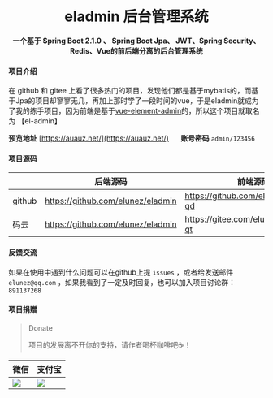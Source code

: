 <h1 style="text-align: center">eladmin 后台管理系统</h1>
<p align="center"><b>一个基于 Spring Boot 2.1.0 、 Spring Boot Jpa、 JWT、Spring Security、Redis、Vue的前后端分离的后台管理系统</b></p>

#### 项目介绍

在 github 和 gitee 上看了很多热门的项目，发现他们都是基于mybatis的，而基于Jpa的项目却寥寥无几，再加上那时学了一段时间的vue，于是eladmin就成为了我的练手项目，因为前端是基于[vue-element-admin](https://github.com/PanJiaChen/vue-element-admin)的，所以这个项目就取名为 【el-admin】

**预览地址** [https://auauz.net/](https://auauz.net/)
&nbsp;&nbsp;&nbsp;&nbsp;
 **账号密码**  ````admin/123456````

#### 项目源码
|     |   后端源码  |   前端源码  |
|---  |--- | --- |
|  github   |  https://github.com/elunez/eladmin   |  https://github.com/elunez/eladmin-qd   |
|  码云   |  https://github.com/elunez/eladmin   |  https://gitee.com/elunez/eladmin-qt   |

#### 反馈交流
如果在使用中遇到什么问题可以在github上提 ````issues```` ，或者给发送邮件 ````elunez@qq.com```` ，如果我看到了一定及时回复，也可以加入项目讨论群： ```891137268```

#### 项目捐赠
> Donate
> 
> 项目的发展离不开你的支持，请作者喝杯咖啡吧☕️！

|   微信  |   支付宝  |
|--- | --- |
|  ![](https://i.loli.net/2019/03/28/5c9c951c61a9a.png)   |  ![](https://i.loli.net/2019/03/28/5c9c95355fecb.png)  |

